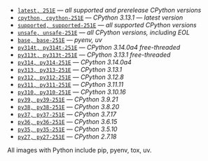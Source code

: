 * [`latest, 251E`](https://github.com/makukha/multipython/blob/v251E/Dockerfile) — *all supported and prerelease CPython versions*
* [`cpython, cpython-251E`](https://github.com/makukha/multipython/blob/v251E/Dockerfile) — *CPython 3.13.1 — latest version*
* [`supported, supported-251E`](https://github.com/makukha/multipython/blob/v251E/Dockerfile) — *all supported CPython versions*
* [`unsafe, unsafe-251E`](https://github.com/makukha/multipython/blob/v251E/Dockerfile) — *all CPython versions, including EOL*
* [`base, base-251E`](https://github.com/makukha/multipython/blob/v251E/Dockerfile) — *pyenv, uv*
* [`py314t, py314t-251E`](https://github.com/makukha/multipython/blob/v251E/Dockerfile) — *CPython 3.14.0a4 free-threaded*
* [`py313t, py313t-251E`](https://github.com/makukha/multipython/blob/v251E/Dockerfile) — *CPython 3.13.1 free-threaded*
* [`py314, py314-251E`](https://github.com/makukha/multipython/blob/v251E/Dockerfile) — *CPython 3.14.0a4*
* [`py313, py313-251E`](https://github.com/makukha/multipython/blob/v251E/Dockerfile) — *CPython 3.13.1*
* [`py312, py312-251E`](https://github.com/makukha/multipython/blob/v251E/Dockerfile) — *CPython 3.12.8*
* [`py311, py311-251E`](https://github.com/makukha/multipython/blob/v251E/Dockerfile) — *CPython 3.11.11*
* [`py310, py310-251E`](https://github.com/makukha/multipython/blob/v251E/Dockerfile) — *CPython 3.10.16*
* [`py39, py39-251E`](https://github.com/makukha/multipython/blob/v251E/Dockerfile) — *CPython 3.9.21*
* [`py38, py38-251E`](https://github.com/makukha/multipython/blob/v251E/Dockerfile) — *CPython 3.8.20*
* [`py37, py37-251E`](https://github.com/makukha/multipython/blob/v251E/Dockerfile) — *CPython 3.7.17*
* [`py36, py36-251E`](https://github.com/makukha/multipython/blob/v251E/Dockerfile) — *CPython 3.6.15*
* [`py35, py35-251E`](https://github.com/makukha/multipython/blob/v251E/Dockerfile) — *CPython 3.5.10*
* [`py27, py27-251E`](https://github.co-m/makukha/multipython/blob/v251E/Dockerfile) — *CPython 2.7.18*

All images with Python include pip, pyenv, tox, uv.
